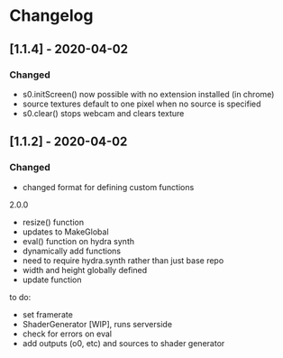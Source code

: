 # Changelog
## [1.1.4] - 2020-04-02
### Changed
 - s0.initScreen() now possible with no extension installed (in chrome)
 - source textures default to one pixel when no source is specified
 - s0.clear() stops webcam and clears texture

## [1.1.2] - 2020-04-02
### Changed
 - changed format for defining custom functions

2.0.0

- resize() function
- updates to MakeGlobal
- eval() function on hydra synth
- dynamically add functions
- need to require hydra.synth rather than just base repo
- width and height globally defined
- update function


to do:
- set framerate
- ShaderGenerator [WIP], runs serverside
- check for errors on eval
- add outputs (o0, etc) and sources to shader generator
